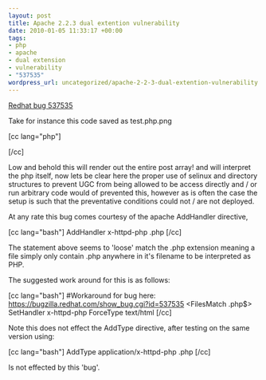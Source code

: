 ```yaml
--- 
layout: post
title: Apache 2.2.3 dual extention vulnerability
date: 2010-01-05 11:33:17 +00:00
tags: 
- php
- apache
- dual extension
- vulnerability
- "537535"
wordpress_url: uncategorized/apache-2-2-3-dual-extention-vulnerability
---
```

<a href="https://bugzilla.redhat.com/show_bug.cgi?id=537535">Redhat bug 537535</a>

Take for instance this code saved as test.php.png

[cc lang="php"]
<?PHP
print_r($_POST);
?>
[/cc]

Low and behold this will render out the entire post array! and will interpret the php itself, now lets be clear here the proper use of selinux and directory structures to prevent UGC from being allowed to be access directly and / or run arbitrary code would of prevented this, however as is often the case the setup is such that the preventative conditions could not / are not deployed.

At any rate this bug comes courtesy of the apache AddHandler directive, 

[cc lang="bash"]
AddHandler x-httpd-php .php
[/cc]

The statement above seems to 'loose' match the .php extension meaning a file simply only contain .php anywhere in it's filename to be interpreted as PHP.

The suggested work around for this is as follows:

[cc lang="bash"]
#Workaround for bug here: https://bugzilla.redhat.com/show_bug.cgi?id=537535
<FilesMatch \.php$>
SetHandler x-httpd-php
ForceType text/html
</FilesMatch>
[/cc]

Note this does not effect the AddType directive, after testing on the same version using:

[cc lang="bash"]
AddType application/x-httpd-php .php
[/cc]

Is not effected by this 'bug'.




